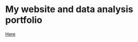 # My website and data analysis portfolio
[Here](https://iammelia.github.io/tristanamelia-p2-porfolio/)